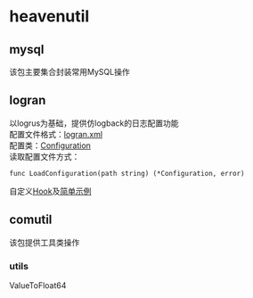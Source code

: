 # heavenutil


## mysql
该包主要集合封装常用MySQL操作
## logran
以logrus为基础，提供仿logback的日志配置功能  
配置文件格式：[logran.xml](logran/testdata/logran.xml)  
配置类：[Configuration](logran/structs.go)  
读取配置文件方式：

```
func LoadConfiguration(path string) (*Configuration, error)
```
自定义[Hook](logran/hook.go)及[简单示例](logran/hook_test.go)
## comutil
该包提供工具类操作
### utils
ValueToFloat64